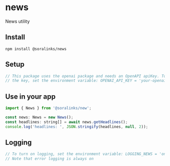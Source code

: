 # news
News utility

## Install

`npm install @soralinks/news`

## Setup
```javascript
// This package uses the openai package and needs an OpenAPI apiKey. To set
// the key, set the environment variable: OPENAI_API_KEY = 'your-openai-api-key'

```

## Use in your app

```javascript
import { News } from '@soralinks/new';

const news: News = new News();
const headlines: string[] = await news.getHeadlines();
console.log('headlines: ', JSON.stringify(headlines, null, 2));
```

## Logging
```javascript
// To turn on logging, set the environment variable: LOGGING_NEWS = 'on'
// Note that error logging is always on

```
